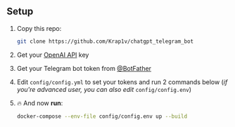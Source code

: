 ## Setup
1. Copy this repo:
   ```bash
   git clone https://github.com/Krap1v/chatgpt_telegram_bot 
   ```
   
2. Get your [OpenAI API](https://openai.com/api/) key

3. Get your Telegram bot token from [@BotFather](https://t.me/BotFather)

4. Edit `config/config.yml` to set your tokens and run 2 commands below (*if you're advanced user, you can also edit* `config/config.env`)


5. 🔥 And now **run**:
    ```bash
    docker-compose --env-file config/config.env up --build
    ```
